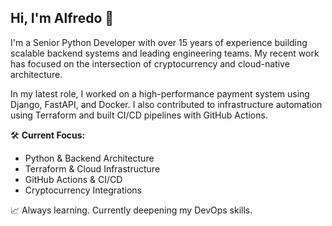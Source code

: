 ## Hi, I'm Alfredo 👋

I'm a Senior Python Developer with over 15 years of experience building scalable backend systems and leading engineering teams. My recent work has focused on the intersection of cryptocurrency and cloud-native architecture.

In my latest role, I worked on a high-performance payment system using Django, FastAPI, and Docker. I also contributed to infrastructure automation using Terraform and built CI/CD pipelines with GitHub Actions.

🛠️ **Current Focus:**  
- Python & Backend Architecture  
- Terraform & Cloud Infrastructure  
- GitHub Actions & CI/CD  
- Cryptocurrency Integrations  

📈 Always learning. Currently deepening my DevOps skills.

<!--
**thecodix/thecodix** is a ✨ _special_ ✨ repository because its `README.md` (this file) appears on your GitHub profile.

Here are some ideas to get you started:

- 🔭 I’m currently working on ...
- 🌱 I’m currently learning ...
- 👯 I’m looking to collaborate on ...
- 🤔 I’m looking for help with ...
- 💬 Ask me about ...
- 📫 How to reach me: ...
- 😄 Pronouns: ...
- ⚡ Fun fact: ...
-->
